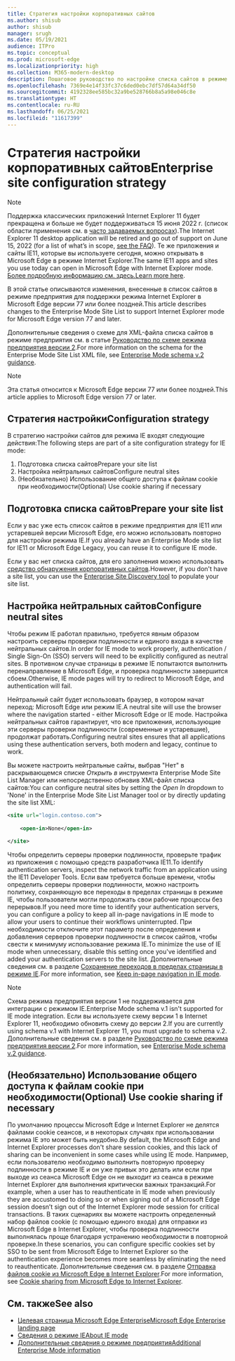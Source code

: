 ```yaml
---
title: Стратегия настройки корпоративных сайтов
ms.author: shisub
author: shisub
manager: srugh
ms.date: 05/19/2021
audience: ITPro
ms.topic: conceptual
ms.prod: microsoft-edge
ms.localizationpriority: high
ms.collection: M365-modern-desktop
description: Пошаговое руководство по настройке списка сайтов в режиме предприятия для режима Internet Explorer.
ms.openlocfilehash: 7369e4e14f33fc37c6ded0ebc7df57d64a34df50
ms.sourcegitcommit: 4192328ee585bc32a9be528766b8a5a98e046c8e
ms.translationtype: HT
ms.contentlocale: ru-RU
ms.lasthandoff: 06/25/2021
ms.locfileid: "11617399"
---
```

# <a name="enterprise-site-configuration-strategy"></a><span data-ttu-id="ed0eb-103">Стратегия настройки корпоративных сайтов</span><span class="sxs-lookup"><span data-stu-id="ed0eb-103">Enterprise site configuration strategy</span></span>

>[!Note]
> <span data-ttu-id="ed0eb-104">Поддержка классических приложений Internet Explorer 11 будет прекращена и больше не будет поддерживаться 15 июня 2022 г. (список области применения см. в [часто задаваемых вопросах](https://techcommunity.microsoft.com/t5/windows-it-pro-blog/internet-explorer-11-desktop-app-retirement-faq/ba-p/2366549)).</span><span class="sxs-lookup"><span data-stu-id="ed0eb-104">The Internet Explorer 11 desktop application will be retired and go out of support on June 15, 2022 (for a list of what’s in scope, [see the FAQ](https://techcommunity.microsoft.com/t5/windows-it-pro-blog/internet-explorer-11-desktop-app-retirement-faq/ba-p/2366549)).</span></span> <span data-ttu-id="ed0eb-105">Те же приложения и сайты IE11, которые вы используете сегодня, можно открывать в Microsoft Edge в режиме Internet Explorer.</span><span class="sxs-lookup"><span data-stu-id="ed0eb-105">The same IE11 apps and sites you use today can open in Microsoft Edge with Internet Explorer mode.</span></span> <span data-ttu-id="ed0eb-106">[Более подробную информацию см. здесь.](https://blogs.windows.com/windowsexperience/2021/05/19/the-future-of-internet-explorer-on-windows-10-is-in-microsoft-edge/)</span><span class="sxs-lookup"><span data-stu-id="ed0eb-106">[Learn more here](https://blogs.windows.com/windowsexperience/2021/05/19/the-future-of-internet-explorer-on-windows-10-is-in-microsoft-edge/).</span></span>

<span data-ttu-id="ed0eb-107">В этой статье описываются изменения, внесенные в список сайтов в режиме предприятия для поддержки режима Internet Explorer в Microsoft Edge версии 77 или более поздней.</span><span class="sxs-lookup"><span data-stu-id="ed0eb-107">This article describes changes to the Enterprise Mode Site List to support Internet Explorer mode for Microsoft Edge version 77 and later.</span></span>

<span data-ttu-id="ed0eb-108">Дополнительные сведения о схеме для XML-файла списка сайтов в режиме предприятия см. в статье [Руководство по схеме режима предприятия версии 2](/internet-explorer/ie11-deploy-guide/enterprise-mode-schema-version-2-guidance).</span><span class="sxs-lookup"><span data-stu-id="ed0eb-108">For more information on the schema for the Enterprise Mode Site List XML file, see [Enterprise Mode schema v.2 guidance](/internet-explorer/ie11-deploy-guide/enterprise-mode-schema-version-2-guidance).</span></span>

> [!NOTE]
> <span data-ttu-id="ed0eb-109">Эта статья относится к Microsoft Edge версии 77 или более поздней.</span><span class="sxs-lookup"><span data-stu-id="ed0eb-109">This article applies to Microsoft Edge version 77 or later.</span></span>
<!--
## Updated schema elements

The following table describes the \<open-in app\> element added to the v.2 of the Enterprise Mode schema:

| **Element** | **Description** |
| --- | --- |
| \<open-in app="**true**"\> | A child element that controls what browser is used for sites. This element is required for sites that need to **open in IE11**.|

**Example:**

``` xml
<site url="contoso.com">

  <open-in app="true">IE11</open-in>

</site>
```

The following table shows the possible values of the \<open-in\> element:

| **Value** | **Description** |
| --- | --- |
| **\<open-in\>IE11\</open-in\>** | Opens the site in IE mode or a full IE11 window. To enable IE mode, see [Configure IE mode policies](./edge-ie-mode-policies.md)|
| **\<open-in app="**true**"\>IE11\</open-in\>** | Opens the site in a full IE11 window |
| **\<open-in\>MSEdge\</open-in\>** | Opens the site in Microsoft Edge |
| **\<open-in\>None or not specified\</open-in\>** | Opens the site in the default browser or in the browser where the user navigated to the site. |
|**\<open-in\>Configurable\</open-in\>** | Allows the site to participate in IE mode engine determination. To learn more, see [Learn about Configurable sites in IE mode](edge-learnmore-configurable-sites-ie-mode.md).  |

>[!NOTE]
> The attribute app=**"true"** is only recognized when associated to _'open-in' IE11_. Adding it to the other 'open-in' elements won't change browser behavior.   -->

## <a name="configuration-strategy"></a><span data-ttu-id="ed0eb-110">Стратегия настройки</span><span class="sxs-lookup"><span data-stu-id="ed0eb-110">Configuration strategy</span></span>

<span data-ttu-id="ed0eb-111">В стратегию настройки сайтов для режима IE входят следующие действия:</span><span class="sxs-lookup"><span data-stu-id="ed0eb-111">The following steps are part of a site configuration strategy for IE mode:</span></span>
1. <span data-ttu-id="ed0eb-112">Подготовка списка сайтов</span><span class="sxs-lookup"><span data-stu-id="ed0eb-112">Prepare your site list</span></span>
2. <span data-ttu-id="ed0eb-113">Настройка нейтральных сайтов</span><span class="sxs-lookup"><span data-stu-id="ed0eb-113">Configure neutral sites</span></span>
3. <span data-ttu-id="ed0eb-114">(Необязательно) Использование общего доступа к файлам cookie при необходимости</span><span class="sxs-lookup"><span data-stu-id="ed0eb-114">(Optional) Use cookie sharing if necessary</span></span>

<!--
Step 1.  – if you don’t have one use Site Discovery Step-by-Step
Step 2 – Neutral sites + sticky mode
        Use more examples and explain sticky mode better
Step 3 – If that doesn’t cover your needs, then use Cookie sharing -->

## <a name="prepare-your-site-list"></a><span data-ttu-id="ed0eb-115">Подготовка списка сайтов</span><span class="sxs-lookup"><span data-stu-id="ed0eb-115">Prepare your site list</span></span>

<span data-ttu-id="ed0eb-116">Если у вас уже есть список сайтов в режиме предприятия для IE11 или устаревшей версии Microsoft Edge, его можно использовать повторно для настройки режима IE.</span><span class="sxs-lookup"><span data-stu-id="ed0eb-116">If you already have an Enterprise Mode site list for IE11 or Microsoft Edge Legacy, you can reuse it to configure IE mode.</span></span>

<span data-ttu-id="ed0eb-117">Если у вас нет списка сайтов, для его заполнения можно использовать [средство обнаружения корпоративных сайтов](/deployedge/edge-ie-mode-site-discovery).</span><span class="sxs-lookup"><span data-stu-id="ed0eb-117">However, if you don't have a site list, you can use the [Enterprise Site Discovery tool](/deployedge/edge-ie-mode-site-discovery) to populate your site list.</span></span>

## <a name="configure-neutral-sites"></a><span data-ttu-id="ed0eb-118">Настройка нейтральных сайтов</span><span class="sxs-lookup"><span data-stu-id="ed0eb-118">Configure neutral sites</span></span>

<span data-ttu-id="ed0eb-119">Чтобы режим IE работал правильно, требуется явным образом настроить серверы проверки подлинности и единого входа в качестве нейтральных сайтов.</span><span class="sxs-lookup"><span data-stu-id="ed0eb-119">In order for IE mode to work properly, authentication / Single Sign-On (SSO) servers will need to be explicitly configured as neutral sites.</span></span> <span data-ttu-id="ed0eb-120">В противном случае страницы в режиме IE попытаются выполнить перенаправление в Microsoft Edge, и проверка подлинности завершится сбоем.</span><span class="sxs-lookup"><span data-stu-id="ed0eb-120">Otherwise, IE mode pages will try to redirect to Microsoft Edge, and authentication will fail.</span></span>

<span data-ttu-id="ed0eb-121">Нейтральный сайт будет использовать браузер, в котором начат переход: Microsoft Edge или режим IE.</span><span class="sxs-lookup"><span data-stu-id="ed0eb-121">A neutral site will use the browser where the navigation started - either Microsoft Edge or IE mode.</span></span> <span data-ttu-id="ed0eb-122">Настройка нейтральных сайтов гарантирует, что все приложения, использующие эти серверы проверки подлинности (современные и устаревшие), продолжат работать.</span><span class="sxs-lookup"><span data-stu-id="ed0eb-122">Configuring neutral sites ensures that all applications using these authentication servers, both modern and legacy, continue to work.</span></span>

<span data-ttu-id="ed0eb-123">Вы можете настроить нейтральные сайты, выбрав "Нет" в раскрывающемся списке *Открыть в* инструмента Enterprise Mode Site List Manager или непосредственно обновив XML-файл списка сайтов:</span><span class="sxs-lookup"><span data-stu-id="ed0eb-123">You can configure neutral sites by setting the *Open In* dropdown to 'None' in the Enterprise Mode Site List Manager tool or by directly updating the site list XML:</span></span>

``` xml
<site url="login.contoso.com">
   
    <open-in>None</open-in>

</site>
```

<span data-ttu-id="ed0eb-124">Чтобы определить серверы проверки подлинности, проверьте трафик из приложения с помощью средств разработчика IE11.</span><span class="sxs-lookup"><span data-stu-id="ed0eb-124">To identify authentication servers, inspect the network traffic from an application using the IE11 Developer Tools.</span></span> <span data-ttu-id="ed0eb-125">Если вам требуется больше времени, чтобы определить серверы проверки подлинности, можно настроить политику, сохраняющую все переходы в пределах страницы в режиме IE, чтобы пользователи могли продолжать свои рабочие процессы без перерывов.</span><span class="sxs-lookup"><span data-stu-id="ed0eb-125">If you need more time to identify your authentication servers, you can configure a policy to keep all in-page navigations in IE mode to allow your users to continue their workflows uninterrupted.</span></span> <span data-ttu-id="ed0eb-126">При необходимости отключите этот параметр после определения и добавления серверов проверки подлинности в список сайтов, чтобы свести к минимуму использование режима IE.</span><span class="sxs-lookup"><span data-stu-id="ed0eb-126">To minimize the use of IE mode when unnecessary, disable this setting once you've identified and added your authentication servers to the site list.</span></span> <span data-ttu-id="ed0eb-127">Дополнительные сведения см. в разделе [Сохранение переходов в пределах страницы в режиме IE](/deployedge/edge-learnmore-inpage-nav).</span><span class="sxs-lookup"><span data-stu-id="ed0eb-127">For more information, see [Keep in-page navigation in IE mode](/deployedge/edge-learnmore-inpage-nav).</span></span>

>[!NOTE]
   ><span data-ttu-id="ed0eb-128">Схема режима предприятия версии 1 не поддерживается для интеграции с режимом IE.</span><span class="sxs-lookup"><span data-stu-id="ed0eb-128">Enterprise Mode schema v.1 isn't supported for IE mode integration.</span></span> <span data-ttu-id="ed0eb-129">Если вы используете схему версии 1 в Internet Explorer 11, необходимо обновить схему до версии 2.</span><span class="sxs-lookup"><span data-stu-id="ed0eb-129">If you are currently using schema v.1 with Internet Explorer 11, you must upgrade to schema v.2.</span></span> <span data-ttu-id="ed0eb-130">Дополнительные сведения см. в разделе [Руководство по схеме режима предприятия версии 2](/internet-explorer/ie11-deploy-guide/enterprise-mode-schema-version-2-guidance).</span><span class="sxs-lookup"><span data-stu-id="ed0eb-130">For more information, see [Enterprise Mode schema v.2 guidance](/internet-explorer/ie11-deploy-guide/enterprise-mode-schema-version-2-guidance).</span></span>

## <a name="optional-use-cookie-sharing-if-necessary"></a><span data-ttu-id="ed0eb-131">(Необязательно) Использование общего доступа к файлам cookie при необходимости</span><span class="sxs-lookup"><span data-stu-id="ed0eb-131">(Optional) Use cookie sharing if necessary</span></span>

<span data-ttu-id="ed0eb-132">По умолчанию процессы Microsoft Edge и Internet Explorer не делятся файлами cookie сеансов, и в некоторых случаях при использовании режима IE это может быть неудобно.</span><span class="sxs-lookup"><span data-stu-id="ed0eb-132">By default, the Microsoft Edge and Internet Explorer processes don't share session cookies, and this lack of sharing can be inconvenient in some cases while using IE mode.</span></span> <span data-ttu-id="ed0eb-133">Например, если пользователю необходимо выполнить повторную проверку подлинности в режиме IE и он уже привык это делать или если при выходе из сеанса Microsoft Edge он не выходит из сеанса в режиме Internet Explorer для выполнения критически важных транзакций.</span><span class="sxs-lookup"><span data-stu-id="ed0eb-133">For example, when a user has to reauthenticate in IE mode when previously they are accustomed to doing so or when signing out of a Microsoft Edge session doesn’t sign out of the Internet Explorer mode session for critical transactions.</span></span> <span data-ttu-id="ed0eb-134">В таких сценариях вы можете настроить определенный набор файлов cookie (с помощью единого входа) для отправки из Microsoft Edge в Internet Explorer, чтобы проверка подлинности выполнялась проще благодаря устранению необходимости в повторной проверке.</span><span class="sxs-lookup"><span data-stu-id="ed0eb-134">In these scenarios, you can configure specific cookies set by SSO to be sent from Microsoft Edge to Internet Explorer so the authentication experience becomes more seamless by eliminating the need to reauthenticate.</span></span> <span data-ttu-id="ed0eb-135">Дополнительные сведения см. в разделе [Отправка файлов cookie из Microsoft Edge в Internet Explorer](/deployedge/edge-ie-mode-add-guidance-cookieshare).</span><span class="sxs-lookup"><span data-stu-id="ed0eb-135">For more information, see [Cookie sharing from Microsoft Edge to Internet Explorer](/deployedge/edge-ie-mode-add-guidance-cookieshare).</span></span>

## <a name="see-also"></a><span data-ttu-id="ed0eb-136">См. также</span><span class="sxs-lookup"><span data-stu-id="ed0eb-136">See also</span></span>

- [<span data-ttu-id="ed0eb-137">Целевая страница Microsoft Edge Enterprise</span><span class="sxs-lookup"><span data-stu-id="ed0eb-137">Microsoft Edge Enterprise landing page</span></span>](https://aka.ms/EdgeEnterprise)
- [<span data-ttu-id="ed0eb-138">Сведения о режиме IE</span><span class="sxs-lookup"><span data-stu-id="ed0eb-138">About IE mode</span></span>](./edge-ie-mode.md)
- [<span data-ttu-id="ed0eb-139">Дополнительные сведения о режиме предприятия</span><span class="sxs-lookup"><span data-stu-id="ed0eb-139">Additional Enterprise Mode information</span></span>](/internet-explorer/ie11-deploy-guide/enterprise-mode-overview-for-ie11)
